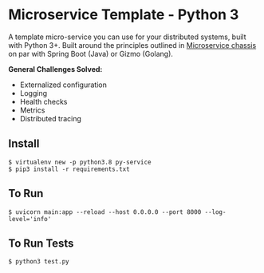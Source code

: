 # Microservice Template - Python 3

A template micro-service you can use for your distributed systems, built with Python 3+.
Built around the principles outlined in [Microservice chassis](https://microservices.io/patterns/microservice-chassis.html) on par with Spring Boot (Java) or Gizmo (Golang).


**General Challenges Solved:**
- Externalized configuration
- Logging
- Health checks
- Metrics
- Distributed tracing


## Install
```
$ virtualenv new -p python3.8 py-service
$ pip3 install -r requirements.txt
```

## To Run 
```
$ uvicorn main:app --reload --host 0.0.0.0 --port 8000 --log-level='info' 
```

## To Run Tests
```
$ python3 test.py
```